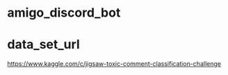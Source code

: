 # amigo_discord_bot

# data_set_url
https://www.kaggle.com/c/jigsaw-toxic-comment-classification-challenge
